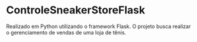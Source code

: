 # ControleSneakerStoreFlask

Realizado em Python utilizando o framework Flask.
O projeto busca realizar o gerenciamento de vendas de uma loja de tênis.
